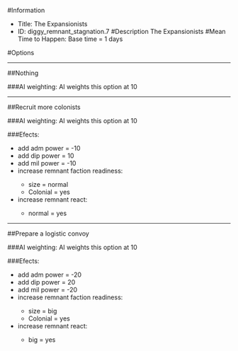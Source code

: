 #Information
 - Title: The Expansionists
 - ID: diggy_remnant_stagnation.7
#Description
The Expansionists
#Mean Time to Happen:
Base time = 1 days

#Options

___
##Nothing

###AI weighting:
AI weights this option at 10


___
##Recruit more colonists

###AI weighting:
AI weights this option at 10


###Efects:<ul><li>add adm power = -10</li><li>add dip power = 10</li><li>add mil power = -10</li><li>increase remnant faction readiness:</li><ul><li>size = normal</li><li>Colonial = yes</li></ul><li>increase remnant react:</li><ul><li>normal = yes</li></ul></ul>

___
##Prepare a logistic convoy

###AI weighting:
AI weights this option at 10


###Efects:<ul><li>add adm power = -20</li><li>add dip power = 20</li><li>add mil power = -20</li><li>increase remnant faction readiness:</li><ul><li>size = big</li><li>Colonial = yes</li></ul><li>increase remnant react:</li><ul><li>big = yes</li></ul></ul>
